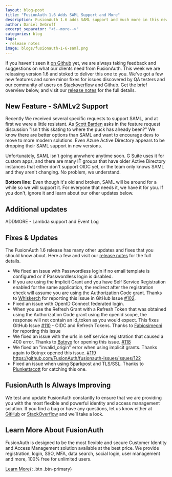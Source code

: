 ```yaml
---
layout: blog-post
title: "FusionAuth 1.6 Adds SAML Support and More"
description: FusionAuth 1.6 adds SAML support and much more in this new release. Download and upgrade now!
author: Daniel DeGroff
excerpt_separator: "<!--more-->"
categories: blog
tags:
- release notes
image: blogs/fusionauth-1-6-saml.png
---
```


If you haven't seen it [on Github](https://github.com/FusionAuth/fusionauth-issues/issues/ "Jump to Github") yet, we are always taking feedback and suggestions on what our clients need from FusionAuth. This week we are releasing version 1.6 and stoked to deliver this one to you. We've got a few new features and some minor fixes for issues discovered by QA testers and our community of users on [Stackoverflow](https://stackoverflow.com/questions/tagged/fusionauth "Jump to StackOverflow") and Github. Get the brief overview below, and visit our [release notes](/docs/v1/tech/release-notes/#version-1-6-0) for the full details.

<!--more-->

## New Feature - SAMLv2 Support

Recently We received several specific requests to support SAML, and at first we were a little resistant. As [Scott Barden](https://github.com/scopendo) asks in the feature request discussion "Isn't this skating to where the puck has already been?" We know there are better options than SAML and want to encourage devs to move to more modern solutions. Even Azure Active Directory appears to be dropping their SAML support in new versions. 

Unfortunately, SAML isn't going anywhere anytime soon. G Suite uses it for custom apps, and there are many IT groups that have older Active Directory instances that either don't support OIDC yet, or the team only knows SAML and they aren't changing. No problem, we understand.

**Bottom line:** Even though it's old and broken, SAML will be around for a while so we will support it. For everyone that needs it, we have it for you. If you don't, ignore it and learn about our other updates below.

## Additional updates

ADDMORE - Lambda support and Event Log


## Fixes & Updates

The FusionAuth 1.6 release has many other updates and fixes that you should know about. Here a few and visit our [release notes](/docs/v1/tech/release-notes/#version-1-6-0) for the full details.
- We fixed an issue with Passwordless login if no email template is configured or if Passwordless login is disabled.
- If you are using the Implicit Grant and you have Self Service Registration enabled for the same application, the redirect after the registration check will assume you are using the Authorization Code grant. Thanks to [Whiskerch](https://github.com/whiskerch) for reporting this issue in GitHub Issue [#102](https://github.com/FusionAuth/fusionauth-issues/issues/102).
- Fixed an issue with OpenID Connect federated login.
- When you use the Refresh Grant with a Refresh Token that was obtained using the Authorization Code grant using the openid scope, the response will not contain an id_token as you would expect. This fixes GitHub Issue [#110](https://github.com/FusionAuth/fusionauth-issues/issues/110) - OIDC and Refresh Tokens. Thanks to [Fabiosimeoni](https://github.com/fabiosimeoni) for reporting this issue
- We fixed an issue with the urls in self service registration that caused a 400 error. Thanks to [Botnyx](https://github.com/botnyx) for opening this issue. [#118](https://github.com/FusionAuth/fusionauth-issues/issues/118)
- We fixed an "invalid_origin" error when using implicit grants. Thanks again to Botnyx opened this issue. [#119](https://github.com/FusionAuth/fusionauth-issues/issues/119)
https://github.com/FusionAuth/fusionauth-issues/issues/122
- Fixed an issue when using Sparkpost and TLS/SSL. Thanks to [Plunkettscott](https://github.com/plunkettscott) for catching this one.


## FusionAuth Is Always Improving
We test and update FusionAuth constantly to ensure that we are providing you with the most flexible and powerful identity and access management solution. If you find a bug or have any questions, let us know either at [GitHub](https://github.com/FusionAuth/fusionauth-issues "Jump to GitHub") or [StackOverflow](https://stackoverflow.com/questions/tagged/fusionauth "Jump to StackOverflow") and we’ll take a look.

## Learn More About FusionAuth

FusionAuth is designed to be the most flexible and secure Customer Identity and Access Management solution available at the best price. We provide registration, login, SSO, MFA, data search, social login, user management and more, 100% free for unlimited users.

[Learn More](/ "FusionAuth Home"){: .btn .btn-primary}
